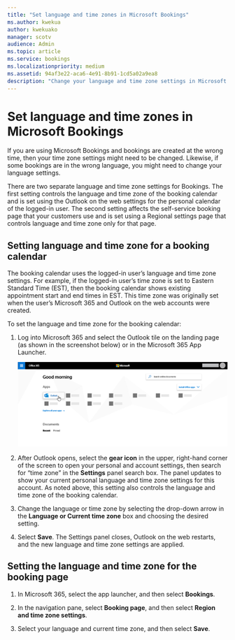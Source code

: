 ```yaml
---
title: "Set language and time zones in Microsoft Bookings"
ms.author: kwekua
author: kwekuako
manager: scotv
audience: Admin
ms.topic: article
ms.service: bookings
ms.localizationpriority: medium
ms.assetid: 94af3e22-aca6-4e91-8b91-1cd5a02a9ea8
description: "Change your language and time zone settings in Microsoft Bookings. If bookings are created at the wrong time, Bookings might be set for the wrong time zone."
---
```


# Set language and time zones in Microsoft Bookings

If you are using Microsoft Bookings and bookings are created at the wrong time, then your time zone settings might need to be changed. Likewise, if some bookings are in the wrong language, you might need to change your language settings.

There are two separate language and time zone settings for Bookings. The first setting controls the language and time zone of the booking calendar and is set using the Outlook on the web settings for the personal calendar of the logged-in user. The second setting affects the self-service booking page that your customers use and is set using a Regional settings page that controls language and time zone only for that page.

## Setting language and time zone for a booking calendar

The booking calendar uses the logged-in user’s language and time zone settings. For example, if the logged-in user’s time zone is set to Eastern Standard Time (EST), then the booking calendar shows existing appointment start and end times in EST. This time zone was originally set when the user’s Microsoft 365 and Outlook on the web accounts were created.

To set the language and time zone for the booking calendar:

1. Log into Microsoft 365 and select the Outlook tile on the landing page (as shown in the screenshot below) or in the Microsoft 365 App Launcher.

   ![Image of Outlook tile on Microsoft 365 landing page.](../media/bookings-outlook-tile.png)

1. After Outlook opens, select the **gear icon** in the upper, right-hand corner of the screen to open your personal and account settings, then search for “time zone” in the **Settings** panel search box. The panel updates to show your current personal language and time zone settings for this account. As noted above, this setting also controls the language and time zone of the booking calendar.

1. Change the language or time zone by selecting the drop-down arrow in the **Language or Current time zone** box and choosing the desired setting.

1. Select **Save**. The Settings panel closes, Outlook on the web restarts, and the new language and time zone settings are applied.

## Setting the language and time zone for the booking page

1. In Microsoft 365, select the app launcher, and then select **Bookings**.

1. In the navigation pane, select **Booking page**, and then select **Region and time zone settings**.

1. Select your language and current time zone, and then select **Save**.